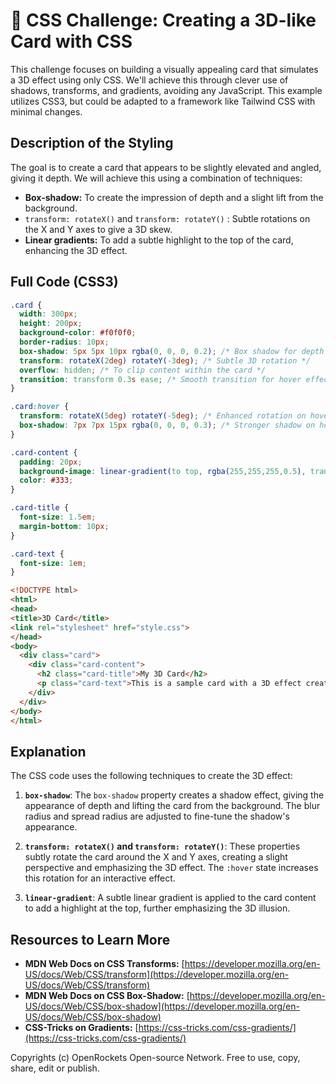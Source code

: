 # 🐞 CSS Challenge:  Creating a 3D-like Card with CSS


This challenge focuses on building a visually appealing card that simulates a 3D effect using only CSS.  We'll achieve this through clever use of shadows, transforms, and gradients, avoiding any JavaScript.  This example utilizes CSS3, but could be adapted to a framework like Tailwind CSS with minimal changes.


## Description of the Styling

The goal is to create a card that appears to be slightly elevated and angled, giving it depth.  We will achieve this using a combination of techniques:

* **Box-shadow:** To create the impression of depth and a slight lift from the background.
* `transform: rotateX()` and `transform: rotateY()` : Subtle rotations on the X and Y axes to give a 3D skew.
* **Linear gradients:** To add a subtle highlight to the top of the card, enhancing the 3D effect.


## Full Code (CSS3)

```css
.card {
  width: 300px;
  height: 200px;
  background-color: #f0f0f0;
  border-radius: 10px;
  box-shadow: 5px 5px 10px rgba(0, 0, 0, 0.2); /* Box shadow for depth */
  transform: rotateX(2deg) rotateY(-3deg); /* Subtle 3D rotation */
  overflow: hidden; /* To clip content within the card */
  transition: transform 0.3s ease; /* Smooth transition for hover effect */
}

.card:hover {
  transform: rotateX(5deg) rotateY(-5deg); /* Enhanced rotation on hover */
  box-shadow: 7px 7px 15px rgba(0, 0, 0, 0.3); /* Stronger shadow on hover */
}

.card-content {
  padding: 20px;
  background-image: linear-gradient(to top, rgba(255,255,255,0.5), transparent); /* Top highlight */
  color: #333;
}

.card-title {
  font-size: 1.5em;
  margin-bottom: 10px;
}

.card-text {
  font-size: 1em;
}
```

```html
<!DOCTYPE html>
<html>
<head>
<title>3D Card</title>
<link rel="stylesheet" href="style.css">
</head>
<body>
  <div class="card">
    <div class="card-content">
      <h2 class="card-title">My 3D Card</h2>
      <p class="card-text">This is a sample card with a 3D effect created using only CSS.</p>
    </div>
  </div>
</body>
</html>
```

## Explanation

The CSS code uses the following techniques to create the 3D effect:

1.  **`box-shadow`**:  The `box-shadow` property creates a shadow effect, giving the appearance of depth and lifting the card from the background. The blur radius and spread radius are adjusted to fine-tune the shadow's appearance.

2.  **`transform: rotateX()` and `transform: rotateY()`**: These properties subtly rotate the card around the X and Y axes, creating a slight perspective and emphasizing the 3D effect.  The `:hover` state increases this rotation for an interactive effect.

3. **`linear-gradient`**: A subtle linear gradient is applied to the card content to add a highlight at the top, further emphasizing the 3D illusion.


## Resources to Learn More

* **MDN Web Docs on CSS Transforms:** [https://developer.mozilla.org/en-US/docs/Web/CSS/transform](https://developer.mozilla.org/en-US/docs/Web/CSS/transform)
* **MDN Web Docs on CSS Box-Shadow:** [https://developer.mozilla.org/en-US/docs/Web/CSS/box-shadow](https://developer.mozilla.org/en-US/docs/Web/CSS/box-shadow)
* **CSS-Tricks on Gradients:** [https://css-tricks.com/css-gradients/](https://css-tricks.com/css-gradients/)


Copyrights (c) OpenRockets Open-source Network. Free to use, copy, share, edit or publish.

